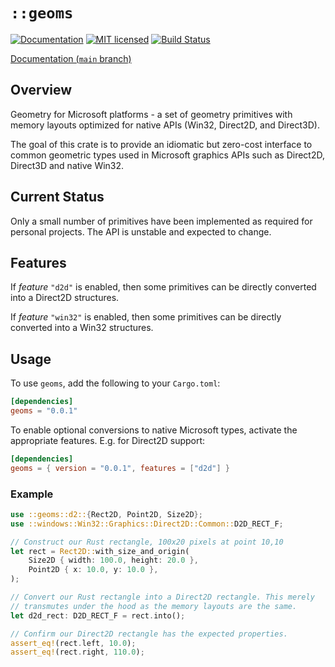 # `::geoms`

[![Documentation][docs-badge]][docs-url]
[![MIT licensed][mit-badge]][mit-url]
[![Build Status][actions-badge]][actions-url]

[Documentation (`main` branch)][docs-main-url]

## Overview

Geometry for Microsoft platforms - a set of geometry primitives with memory
layouts optimized for native APIs (Win32, Direct2D, and Direct3D).

The goal of this crate is to provide an idiomatic but zero-cost interface to
common geometric types used in Microsoft graphics APIs such as Direct2D,
Direct3D and native Win32.

## Current Status

Only a small number of primitives have been implemented as required for personal
projects. The API is unstable and expected to change.

## Features

If _feature_ `"d2d"` is enabled, then some primitives can be directly
converted into a Direct2D structures.

If _feature_ `"win32"` is enabled, then some primitives can be directly
converted into a Win32 structures.

## Usage

To use `geoms`, add the following to your `Cargo.toml`:

```toml
[dependencies]
geoms = "0.0.1"
```

To enable optional conversions to native Microsoft types, activate the
appropriate features. E.g. for Direct2D support:

```toml
[dependencies]
geoms = { version = "0.0.1", features = ["d2d"] }
```

### Example

```rust
use ::geoms::d2::{Rect2D, Point2D, Size2D};
use ::windows::Win32::Graphics::Direct2D::Common::D2D_RECT_F;

// Construct our Rust rectangle, 100x20 pixels at point 10,10
let rect = Rect2D::with_size_and_origin(
    Size2D { width: 100.0, height: 20.0 },
    Point2D { x: 10.0, y: 10.0 },
);

// Convert our Rust rectangle into a Direct2D rectangle. This merely
// transmutes under the hood as the memory layouts are the same.
let d2d_rect: D2D_RECT_F = rect.into();

// Confirm our Direct2D rectangle has the expected properties.
assert_eq!(rect.left, 10.0);
assert_eq!(rect.right, 110.0);
```


[docs-main-url]: http://connorpower.com/geoms/
[docs-url]: https://docs.rs/geoms
[docs-badge]: https://docs.rs/geoms/badge.svg
[mit-badge]: https://img.shields.io/badge/license-MIT-blue.svg
[mit-url]: http://connorpower.com/geoms/main/LICENSE
[actions-url]: https://github.com/connorpower/geoms/actions?query=workflow%3ACI
[actions-badge]: https://github.com/connorpower/geoms/workflows/CI/badge.svg
